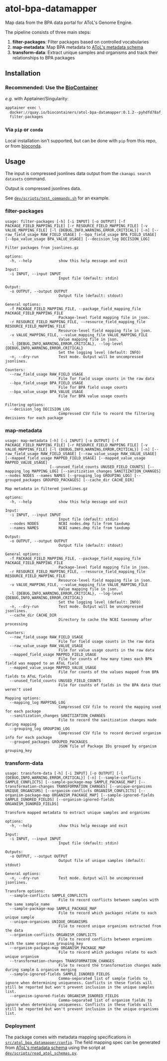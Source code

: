# atol-bpa-datamapper

Map data from the BPA data portal for AToL's Genome Engine.

The pipeline consists of three main steps:
1. **filter-packages**: Filter packages based on controlled vocabularies
2. **map-metadata**: Map BPA metadata to [AToL's metadata
schema](https://docs.google.com/spreadsheets/d/1ml5hASZ-qlAuuTrwHeGzNVqqe1mXsmmoDTekd6d9pto)
3. **transform-data**: Extract unique samples and organisms and track their relationships to BPA packages

## Installation

### Recommended: Use the [BioContainer](https://quay.io/repository/biocontainers/atol-bpa-datamapper?tab=tags)

*e.g.* with Apptainer/Singularity:

```bash
apptainer exec \
  docker://quay.io/biocontainers/atol-bpa-datamapper:0.1.2--pyhdfd78af_0 \
  filter-packages
```

### Via `pip` or `conda`

Local installation isn't supported, but can be done with `pip`
from this repo, or from 
[bioconda](https://anaconda.org/bioconda/atol-bpa-datamapper).

## Usage

The input is compressed jsonlines data output from the `ckanapi search datasets` command.

Output is compressed jsonlines data.

See [`dev/scripts/test_commands.sh`](dev/scripts/test_commands.sh) for an example.

### filter-packages

```
usage: filter-packages [-h] [-i INPUT] [-o OUTPUT] [-f PACKAGE_FIELD_MAPPING_FILE] [-r RESOURCE_FIELD_MAPPING_FILE] [-v VALUE_MAPPING_FILE] [-l {DEBUG,INFO,WARNING,ERROR,CRITICAL}] [-n] [--raw_field_usage RAW_FIELD_USAGE] [--bpa_field_usage BPA_FIELD_USAGE] [--bpa_value_usage BPA_VALUE_USAGE] [--decision_log DECISION_LOG]

Filter packages from jsonlines.gz

options:
  -h, --help            show this help message and exit

Input:
  -i INPUT, --input INPUT
                        Input file (default: stdin)

Output:
  -o OUTPUT, --output OUTPUT
                        Output file (default: stdout)

General options:
  -f PACKAGE_FIELD_MAPPING_FILE, --package_field_mapping_file PACKAGE_FIELD_MAPPING_FILE
                        Package-level field mapping file in json.
  -r RESOURCE_FIELD_MAPPING_FILE, --resource_field_mapping_file RESOURCE_FIELD_MAPPING_FILE
                        Resource-level field mapping file in json.
  -v VALUE_MAPPING_FILE, --value_mapping_file VALUE_MAPPING_FILE
                        Value mapping file in json.
  -l {DEBUG,INFO,WARNING,ERROR,CRITICAL}, --log-level {DEBUG,INFO,WARNING,ERROR,CRITICAL}
                        Set the logging level (default: INFO)
  -n, --dry-run         Test mode. Output will be uncompressed jsonlines.

Counters:
  --raw_field_usage RAW_FIELD_USAGE
                        File for field usage counts in the raw data
  --bpa_field_usage BPA_FIELD_USAGE
                        File for BPA field usage counts
  --bpa_value_usage BPA_VALUE_USAGE
                        File for BPA value usage counts

Filtering options:
  --decision_log DECISION_LOG
                        Compressed CSV file to record the filtering decisions for each package
```

### map-metadata

```
usage: map-metadata [-h] [-i INPUT] [-o OUTPUT] [-f PACKAGE_FIELD_MAPPING_FILE] [-r RESOURCE_FIELD_MAPPING_FILE] [-v VALUE_MAPPING_FILE] [-l {DEBUG,INFO,WARNING,ERROR,CRITICAL}] [-n] [--raw_field_usage RAW_FIELD_USAGE] [--raw_value_usage RAW_VALUE_USAGE] [--mapped_field_usage MAPPED_FIELD_USAGE] [--mapped_value_usage MAPPED_VALUE_USAGE]
                    [--unused_field_counts UNUSED_FIELD_COUNTS] [--mapping_log MAPPING_LOG] [--sanitization_changes SANITIZATION_CHANGES] --nodes NODES --names NAMES [--grouping_log GROUPING_LOG] [--grouped_packages GROUPED_PACKAGES] [--cache_dir CACHE_DIR]

Map metadata in filtered jsonlines.gz

options:
  -h, --help            show this help message and exit

Input:
  -i INPUT, --input INPUT
                        Input file (default: stdin)
  --nodes NODES         NCBI nodes.dmp file from taxdump
  --names NAMES         NCBI names.dmp file from taxdump

Output:
  -o OUTPUT, --output OUTPUT
                        Output file (default: stdout)

General options:
  -f PACKAGE_FIELD_MAPPING_FILE, --package_field_mapping_file PACKAGE_FIELD_MAPPING_FILE
                        Package-level field mapping file in json.
  -r RESOURCE_FIELD_MAPPING_FILE, --resource_field_mapping_file RESOURCE_FIELD_MAPPING_FILE
                        Resource-level field mapping file in json.
  -v VALUE_MAPPING_FILE, --value_mapping_file VALUE_MAPPING_FILE
                        Value mapping file in json.
  -l {DEBUG,INFO,WARNING,ERROR,CRITICAL}, --log-level {DEBUG,INFO,WARNING,ERROR,CRITICAL}
                        Set the logging level (default: INFO)
  -n, --dry-run         Test mode. Output will be uncompressed jsonlines.
  --cache_dir CACHE_DIR
                        Directory to cache the NCBI taxonomy after processing

Counters:
  --raw_field_usage RAW_FIELD_USAGE
                        File for field usage counts in the raw data
  --raw_value_usage RAW_VALUE_USAGE
                        File for value usage counts in the raw data
  --mapped_field_usage MAPPED_FIELD_USAGE
                        File for counts of how many times each BPA field was mapped to an AToL field
  --mapped_value_usage MAPPED_VALUE_USAGE
                        File for counts of the values mapped from BPA fields to AToL fields
  --unused_field_counts UNUSED_FIELD_COUNTS
                        File for counts of fields in the BPA data that weren't used

Mapping options:
  --mapping_log MAPPING_LOG
                        Compressed CSV file to record the mapping used for each package
  --sanitization_changes SANITIZATION_CHANGES
                        File to record the sanitization changes made during mapping
  --grouping_log GROUPING_LOG
                        Compressed CSV file to record derived organism info for each package
  --grouped_packages GROUPED_PACKAGES
                        JSON file of Package IDs grouped by organism grouping_key
```

### transform-data

```
usage: transform-data [-h] [-i INPUT] [-o OUTPUT] [-l {DEBUG,INFO,WARNING,ERROR,CRITICAL}] [-n] [--sample-conflicts SAMPLE_CONFLICTS] [--sample-package-map SAMPLE_PACKAGE_MAP] [--transformation-changes TRANSFORMATION_CHANGES] [--unique-organisms UNIQUE_ORGANISMS] [--organism-conflicts ORGANISM_CONFLICTS] [--organism-package-map ORGANISM_PACKAGE_MAP] [--sample-ignored-fields SAMPLE_IGNORED_FIELDS] [--organism-ignored-fields ORGANISM_IGNORED_FIELDS]

Transform mapped metadata to extract unique samples and organisms

options:
  -h, --help            show this help message and exit

Input:
  -i INPUT, --input INPUT
                        Input file (default: stdin)

Outputs:
  -o OUTPUT, --output OUTPUT
                        Output file of unique samples (default: stdout)

General options:
  -n, --dry-run         Test mode. Output will be uncompressed jsonlines.

Transform options:
  --sample-conflicts SAMPLE_CONFLICTS
                        File to record conflicts between samples with the same sample_name
  --sample-package-map SAMPLE_PACKAGE_MAP
                        File to record which packages relate to each unique sample
  --unique-organisms UNIQUE_ORGANISMS
                        File to record unique organisms extracted from the data
  --organism-conflicts ORGANISM_CONFLICTS
                        File to record conflicts between organisms with the same organism_grouping_key
  --organism-package-map ORGANISM_PACKAGE_MAP
                        File to record which packages relate to each unique organism
  --transformation-changes TRANSFORMATION_CHANGES
                        File to record the transformation changes made during sample & organism merging
  --sample-ignored-fields SAMPLE_IGNORED_FIELDS
                        Comma-separated list of sample fields to ignore when determining uniqueness. Conflicts in these fields will still be reported but won't prevent inclusion in the unique samples list.
  --organism-ignored-fields ORGANISM_IGNORED_FIELDS
                        Comma-separated list of organism fields to ignore when determining uniqueness. Conflicts in these fields will still be reported but won't prevent inclusion in the unique organisms list.
```

### Deployment

The package comes with metadata mapping specifications in
[`src/atol_bpa_datamapper/config`](src/atol_bpa_datamapper/config). The field
mapping spec can be generated from [AToL's metadata
schema](https://docs.google.com/spreadsheets/d/1ml5hASZ-qlAuuTrwHeGzNVqqe1mXsmmoDTekd6d9pto)
using the script at
[`dev/scripts/read_atol_schemas.py`](dev/scripts/read_atol_schemas.py).
